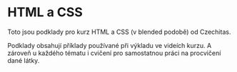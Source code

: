 # HTML a CSS

Toto jsou podklady pro kurz HTML a CSS (v blended podobě) od Czechitas.

Podklady obsahují příklady používané při výkladu ve videích kurzu. A zároveň u každého tématu i cvičení pro samostatnou práci na procvičení dané látky.
